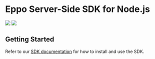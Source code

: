 # Eppo Server-Side SDK for Node.js

[![](https://img.shields.io/npm/v/@eppo/node-server-sdk)](https://www.npmjs.com/package/@eppo/node-server-sdk)
[![](https://img.shields.io/static/v1?label=GitHub+Pages&message=API+reference&color=00add8)](https://eppo-exp.github.io/node-server-sdk/node-server-sdk.html)

## Getting Started

Refer to our [SDK documentation](https://docs.geteppo.com/feature-flagging/randomization-sdk) for how to install and use the SDK.
